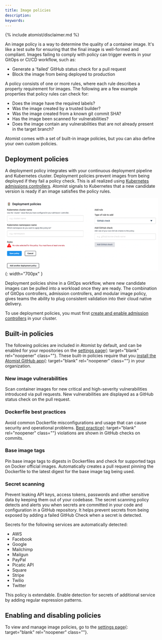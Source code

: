 ```yaml
---
title: Image policies
description:
keywords:
---
```


{% include atomist/disclaimer.md %}

An image policy is a way to determine the quality of a container image. It's
like a test suite for ensuring that the final image is well-formed and
compliant. Images failing to comply with policy can trigger events in your
GitOps or CI/CD workflow, such as:

- Generate a 'failed' GitHub status check for a pull request
- Block the image from being deployed to production

A policy consists of one or more rules, where each rule describes a property
requirement for images. The following are a few example properties that policy
rules can check for:

- Does the image have the required labels?
- Was the image created by a trusted builder?
- Was the image created from a known git commit SHA?
- Has the image been scanned for vulnerabilities?
- Does the image contain any vulnerabilities that are not already present in the
  target branch?

Atomist comes with a set of built-in image policies, but you can also define
your own custom policies.

## Deployment policies

A deployment policy integrates with your continuous deployment pipeline and
Kubernetes cluster. Deployment policies prevent images from being deployed if
they fail a policy check. This is all realized using
[Kubernetes admissions controllers](https://kubernetes.io/docs/reference/access-authn-authz/admission-controllers/).
Atomist signals to Kubernetes that a new candidate version is ready if an image
satisfies the policy rules.

![Deployment policies section in the web UI](images/deployment-policies.png){:
width="700px" }

Deployment policies shine in a GitOps workflow, where new candidate images can
be pulled into a workload once they are ready. The combination of GitOps
controllers, admission controllers, and modular image policy, gives teams the
ability to plug consistent validation into their cloud native delivery.

To use deployment policies, you must first
[create and enable admission controllers](../integrate/kubernetes.md) in your
cluster.

## Built-in policies

The following policies are included in Atomist by default, and can be enabled
for your repositories on the
[settings page](https://dso.docker.com/r/auth/policies){: target="blank"
rel="noopener" class=""}. These built-in policies require that you
[install the Atomist GitHub app](/atomist/integrate/github/#connect-to-github){:
target="blank" rel="noopener" class=""} in your organization.

### New image vulnerabilities

Scan container images for new critical and high-severity vulnerabilities
introduced via pull requests. New vulnerabilities are displayed as a GitHub
status check on the pull request.

### Dockerfile best practices

Avoid common Dockerfile misconfigurations and usage that can cause security and
operational problems.
[Best practice](/develop/develop-images/dockerfile_best-practices/){:
target="blank" rel="noopener" class=""} violations are shown in GitHub checks on
commits.

### Base image tags

Pin base image tags to digests in Dockerfiles and check for supported tags on
Docker official images. Automatically creates a pull request pinning the
Dockerfile to the latest digest for the base image tag being used.

### Secret scanning

Prevent leaking API keys, access tokens, passwords and other sensitive data by
keeping them out of your codebase. The secret scanning policy detects and alerts
you when secrets are committed in your code and configuration in a GitHub
repository. It helps prevent secrets from being exposed by adding a failed
GitHub Check when a secret is detected.

Secrets for the following services are automatically detected:

- AWS
- Facebook
- Google
- Mailchimp
- Mailgun
- PayPal
- Picatic API
- Square
- Stripe
- Twilio
- Twitter

This policy is extendable. Enable detection for secrets of additional service by
adding regular expression patterns.

## Enabling and disabling policies

To view and manage image policies, go to the
[settings page](https://dso.docker.com/r/auth/policies){: target="blank"
rel="noopener" class=""}.
